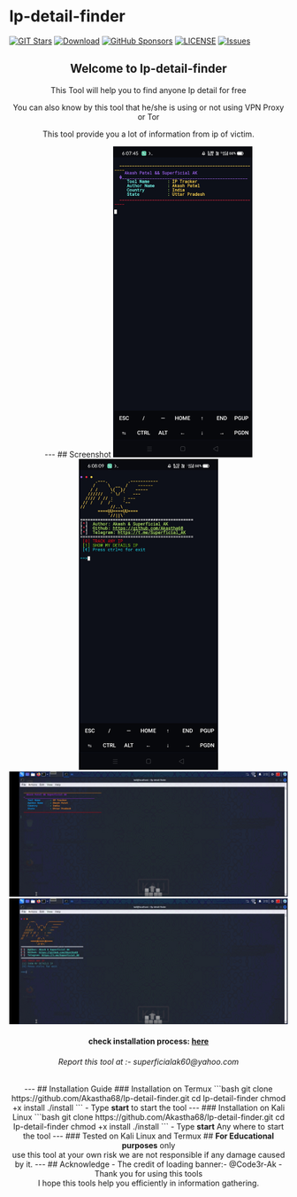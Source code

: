 # Ip-detail-finder
[![GIT Stars](https://img.shields.io/github/stars/Akastha68/Ip-detail-finder)](https://github.com/Akastha68/Ip-detail-finder/)
[![Download](https://img.shields.io/npm/dt/Ip-detail-finder.svg)](https://github.com/Akastha68/Ip-detail-finder)
[![GitHub Sponsors](https://img.shields.io/github/sponsors/Akastha68)](https://github.com/Akastha68/Ip-detail-finder)
[![LICENSE](https://img.shields.io/npm/l/truecallerjs.svg)](https://github.com/Akastha68/Ip-detail-finder/blob/main/LICENSE)
[![Issues](https://img.shields.io/github/issues/Akastha68/Ip-detail-finder)](https://github.com/Akastha68/Ip-detail-finder/issues)
<header>
  <h2>Welcome to Ip-detail-finder</h2>
  <p>This Tool will help you to find anyone Ip detail for free</p>
  <p>
    You can also know by this tool that he/she is using or not using VPN Proxy or Tor
  </p>
  <p>
    This tool provide you a lot of information from ip of victim.
  </p>
---
## Screenshot
    <img  src="https://raw.githubusercontent.com/Akastha68/Ip-detail-finder/main/Screenshot_2024-04-14-06-07-45-81_84d3000e3f4017145260f7618db1d683.jpg" height="50%" width="50%"><img src="https://raw.githubusercontent.com/Akastha68/Ip-detail-finder/main/Screenshot_2024-04-14-06-08-09-54_84d3000e3f4017145260f7618db1d683.jpg" height="50%" width="50%">
    <img src="https://github.com/Akastha68/Ip-detail-finder/blob/542e6c0b9274e53d43c0e800b0357cacf8df54a0/Screenshot_2024-04-14-07-42-18-28_30a42d6a209f6598350fa5f61642e1a9.jpg">
    <img src="https://github.com/Akastha68/Ip-detail-finder/blob/542e6c0b9274e53d43c0e800b0357cacf8df54a0/Screenshot_2024-04-14-07-42-58-33_30a42d6a209f6598350fa5f61642e1a9.jpg">

<h4>check installation process: <a href="https://www.superficialak.line.pm/tool/ip">here</a></h4>
<h6>Report this tool at :- <email>superficialak60@yahoo.com</email></h6>
---
## Installation Guide
###  Installation on Termux
 ```bash git clone https://github.com/Akastha68/Ip-detail-finder.git
    cd Ip-detail-finder
    chmod +x install
    ./install
```
- Type <strong>start</strong> to start the tool
---
### Installation on Kali Linux
```bash git clone https://github.com/Akastha68/Ip-detail-finder.git
 cd Ip-detail-finder
 chmod +x install
 ./install
```
- Type <strong>start</strong> Any where to start the tool
---
### Tested on Kali Linux and Termux
## <strong>For Educational purposes</strong> only<br> use this tool at your own risk we are not responsible if any damage caused by it.
---
## Acknowledge
- The credit of loading banner:- @Code3r-Ak
- Thank you for using this tools<br>I hope this tools help you efficiently in information gathering.
